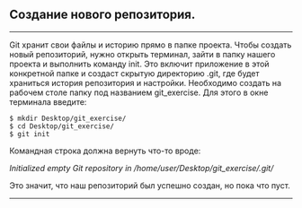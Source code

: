 ## Создание нового репозитория.

---

Git хранит свои файлы и историю прямо в папке проекта. Чтобы создать новый репозиторий, нужно открыть терминал, зайти в папку нашего проекта и выполнить команду init. Это включит приложение в этой конкретной папке и создаст скрытую директорию .git, где будет храниться история репозитория и настройки.
Необходимо создать на рабочем столе папку под названием git_exercise. Для этого в окне терминала введите:

```
$ mkdir Desktop/git_exercise/
$ cd Desktop/git_exercise/
$ git init
```

Командная строка должна вернуть что-то вроде:

*Initialized empty Git repository in /home/user/Desktop/git_exercise/.git/*

Это значит, что наш репозиторий был успешно создан, но пока что пуст. 

---